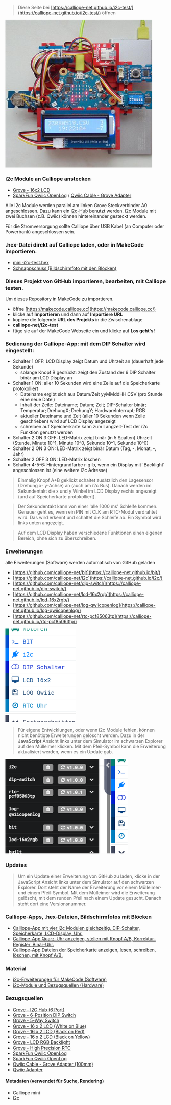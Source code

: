 
> Diese Seite bei [https://calliope-net.github.io/i2c-test/](https://calliope-net.github.io/i2c-test/) öffnen

![](icon.png)

### i2c Module an Calliope anstecken

* [Grove - 16x2 LCD](https://wiki.seeedstudio.com/Grove-16x2_LCD_Series/)
* [SparkFun Qwiic OpenLog](https://www.sparkfun.com/products/15164) / [Qwiic Cable - Grove Adapter](https://www.sparkfun.com/products/15109)

Alle i2c Module werden parallel am linken Grove Steckverbinder A0 angeschlossen. 
Dazu kann ein [i2c-Hub](https://wiki.seeedstudio.com/Grove-I2C-Hub-6Port/) benutzt werden.
i2c Module mit zwei Buchsen (z.B. Qwiic) können hintereinander gesteckt werden.

Für die Stromversorgung sollte Calliope über USB Kabel (an Computer oder Powerbank) angeschlossen sein.

### .hex-Datei direkt auf Calliope laden, oder in MakeCode importieren.

* [mini-i2c-test.hex](mini-i2c-test.hex)
* [Schnappschuss (Bildschirmfoto mit den Blöcken)](mini-i2c-test.png)

### Dieses Projekt von GitHub importieren, bearbeiten, mit Calliope testen.

Um dieses Repository in MakeCode zu importieren.

* öffne [https://makecode.calliope.cc](https://makecode.calliope.cc/)
* klicke auf **Importieren** und dann auf **Importiere URL**
* kopiere die folgende **URL des Projekts** in die Zwischenablage
* **calliope-net/i2c-test**
* füge sie auf der MakeCode Webseite ein und klicke auf **Los geht's!**

### Bedienung der Calliope-App: mit dem DIP Schalter wird eingestellt:

* Schalter 1 OFF: LCD Display zeigt Datum und Uhrzeit an (dauerhaft jede Sekunde)
  * solange Knopf B gedrückt: zeigt den Zustand der 6 DIP Schalter binär am LCD Display an
* Schalter 1 ON: aller 10 Sekunden wird eine Zeile auf die Speicherkarte protokolliert
  * Dateiname ergibt sich aus Datum/Zeit yyMMddHH.CSV (pro Stunde eine neue Datei)
  * Inhalt der Zeile: Dateiname; Datum; Zeit; DIP-Schalter binär; Temperatur; DrehungX; DrehungY; HardwareInterrupt; RGB
  * aktueller Dateiname und Zeit (aller 10 Sekunden wenn Zeile geschrieben) wird auf LCD Display angezeigt
  * schreiben auf Speicherkarte kann zum Langzeit-Test der i2c Funktion genutzt werden
* Schalter 2 ON 3 OFF: LED-Matrix zeigt binär (in 5 Spalten) Uhrzeit (Stunde, Minute 10^1, Minute 10^0, Sekunde 10^1, Sekunde 10^0)
* Schalter 2 ON 3 ON: LED-Matrix zeigt binär Datum (Tag, -, Monat, -, Jahr)
* Schalter 2 OFF 3 ON: LED-Matrix löschen
* Schalter 4-5-6: Hintergrundfarbe r-g-b, wenn ein Display mit 'Backlight' angeschlossen ist (eine weitere i2c Adresse)

> Einmalig Knopf A+B geklickt schaltet zusätzlich den Lagesensor (Drehung x- y-Achse) an (auch am i2c Bus).
> Danach werden im Sekundentakt die x und y Winkel im LCD Display rechts angezeigt (und auf Speicherkarte protokolliert).

> Der Sekundentakt kann von einer 'alle 1000 ms' Schleife kommen. Genauer geht es, wenn ein PIN mit CLK am RTC-Modul verdrahtet wird.
> Das wird erkennt und schaltet die Schleife ab. Ein Symbol wird links unten angezeigt.

> Auf dem LCD Display haben verschiedene Funktionen einen eigenen Bereich, ohne sich zu überschreiben.

### Erweiterungen

alle Erweiterungen (Software) werden automatisch von GitHub geladen

* [https://github.com/calliope-net/bit](https://calliope-net.github.io/bit/)
* [https://github.com/calliope-net/i2c](https://calliope-net.github.io/i2c/)
* [https://github.com/calliope-net/dip-switch](https://calliope-net.github.io/dip-switch/)
* [https://github.com/calliope-net/lcd-16x2rgb](https://calliope-net.github.io/lcd-16x2rgb/)
* [https://github.com/calliope-net/log-qwiicopenlog](https://calliope-net.github.io/log-qwiicopenlog/)
* [https://github.com/calliope-net/rtc-pcf85063tp](https://calliope-net.github.io/rtc-pcf85063tp/)

![](blocks.png)

> Für eigene Entwicklungen, oder wenn i2c Module fehlen, können nicht benötigte Erweiterungen gelöscht werden.
> Dazu in der **JavaScript** Ansicht links unter dem Simulator im schwarzen Explorer auf den Mülleimer klicken.
> Mit dem Pfeil-Symbol kann die Erweiterung aktualisiert werden, wenn es ein Update gab.

![](explorer.png)

### Updates

> Um ein Update einer Erweiterung von GitHub zu laden, klicke in der JavaScript Ansicht
> links unter dem Simulator auf den schwarzen Explorer. Dort steht der Name der Erweiterung
> vor einem Mülleimer- und einem Pfeil-Symbol. Mit dem Mülleimer wird die Erweiterung gelöscht,
> mit dem runden Pfeil nach einem Update gesucht. Danach steht dort eine Versionsnummer.

### Calliope-Apps, .hex-Dateien, Bildschirmfotos mit Blöcken

* [Calliope-App mit vier i2c Modulen gleichzeitig, DIP-Schalter, Speicherkarte, LCD-Display, Uhr.](https://calliope-net.github.io/i2c-test/)
* [Calliope-App Quarz-Uhr anzeigen, stellen mit Knopf A/B, Korrektur-Register, Binär-Uhr.](https://calliope-net.github.io/i2c-uhr-stellen/)
* [Calliope-App Dateien der Speicherkarte anzeigen, lesen, schreiben, löschen, mit Knopf A/B.](https://calliope-net.github.io/i2c-speicherkarte-verwalten/)

### Material

* [i2c-Erweiterungen für MakeCode (Software)](https://calliope-net.github.io/i2c-test#erweiterungen)
* [i2c-Module und Bezugsquellen (Hardware)](https://calliope-net.github.io/i2c-test#bezugsquellen)

### Bezugsquellen

* [Grove - I2C Hub (6 Port)](https://www.mouser.de/ProductDetail/713-103020272)
* [Grove - 6-Position DIP Switch](https://www.mouser.de/ProductDetail/713-111020043)
* [Grove - 5-Way Switch](https://www.mouser.de/ProductDetail/713-111020048)
* [Grove - 16 x 2 LCD (White on Blue)](https://www.mouser.de/ProductDetail/713-104020111)
* [Grove - 16 x 2 LCD (Black on Red)](https://www.mouser.de/ProductDetail/713-104020112)
* [Grove - 16 x 2 LCD (Black on Yellow)](https://www.mouser.de/ProductDetail/713-104020113)
* [Grove - LCD RGB Backlight](https://www.mouser.de/ProductDetail/713-104030001)
* [Grove - High Precision RTC](https://www.mouser.de/ProductDetail/713-102020083)
* [SparkFun Qwiic OpenLog](https://www.mouser.de/ProductDetail/474-DEV-15164)
* [SparkFun Qwiic OpenLog](https://www.digikey.de/de/products/detail/sparkfun-electronics/DEV-15164/9920435)
* [Qwiic Cable - Grove Adapter (100mm)](https://www.mouser.de/ProductDetail/474-PRT-15109)
* [Qwiic Adapter](https://www.mouser.de/ProductDetail/474-DEV-14495)

#### Metadaten (verwendet für Suche, Rendering)

* Calliope mini
* i2c
